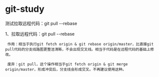 # git-study

测试拉取远程代码：git pull --rebase

1、拉取远程代码：git pull --rebase

     作用：相当于执行git fetch origin & git rebase origin/master，比直接git pull代码的分支线路图更整洁清晰，不会出现交叉线。相当于代码是在远程代码的基础上修改。

     废弃：git pull，这个操作相当于git fetch origin & git merge origin/master，形成冲突后，分支线会形成交叉。不再建议使用这种。
